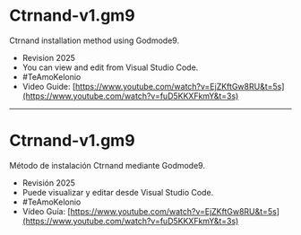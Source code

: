 # Ctrnand-v1.gm9
Ctrnand installation method using Godmode9.
- Revision 2025
- You can view and edit from Visual Studio Code.
- #TeAmoKelonio
- Video Guide:  [https://www.youtube.com/watch?v=EjZKftGw8RU&t=5s](https://www.youtube.com/watch?v=fuD5KKXFkmY&t=3s)
  
_________

# Ctrnand-v1.gm9
Método de instalación Ctrnand mediante Godmode9. 
- Revisión 2025
- Puede visualizar y editar desde Visual Studio Code.
- #TeAmoKelonio
- Vídeo Guía:  [https://www.youtube.com/watch?v=EjZKftGw8RU&t=5s](https://www.youtube.com/watch?v=fuD5KKXFkmY&t=3s)
